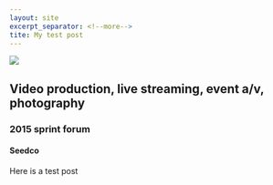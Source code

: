 ```yaml
---
layout: site
excerpt_separator: <!--more-->
tite: My test post
---
```

<a href="{{ post.url }}">
  <img src="{{ site.url }}/images/seedco.jpg">
</a>
<h2>Video production, live streaming, event a/v, photography</h2>
<h3>2015 sprint forum</h3>
<h4>Seedco</h4>

<!--more-->

Here is a test post
